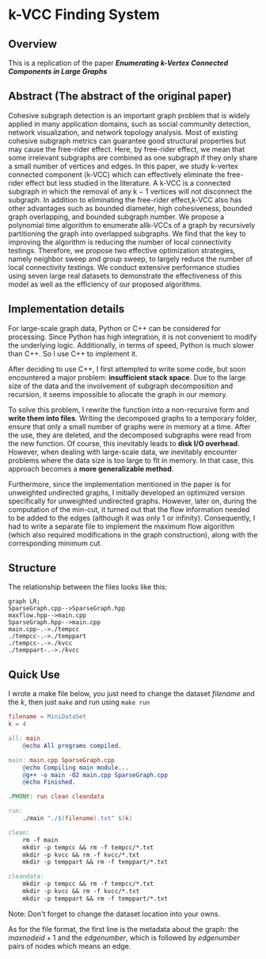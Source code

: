 # k-VCC Finding System

## Overview

This is a replication of the paper ***Enumerating k-Vertex Connected Components in Large Graphs***

## Abstract (The abstract of the original paper)

Cohesive subgraph detection is an important graph problem that is widely applied in many application domains, such as social community detection, network visualization, and network topology analysis. Most of existing cohesive subgraph metrics can guarantee good structural properties but may cause the free-rider effect. Here, by free-rider effect, we mean that some irrelevant subgraphs are combined as one subgraph if they only share a small number of vertices and edges. In this paper, we study k-vertex connected component (k-VCC) which can effectively eliminate the free-rider effect but less studied in the literature. A k-VCC is a connected subgraph in which the removal of any k − 1 vertices will not disconnect the subgraph. In addition to eliminating the free-rider effect,k-VCC also has other advantages such as bounded diameter, high cohesiveness, bounded graph overlapping, and bounded subgraph number. We propose a polynomial time algorithm to enumerate allk-VCCs of a graph by recursively partitioning the graph into overlapped subgraphs. We find that the key to improving the algorithm is reducing the number of local connectivity testings. Therefore, we propose two effective optimization strategies, namely neighbor sweep and group sweep, to largely reduce the number of local connectivity testings. We conduct extensive performance studies using seven large real datasets to demonstrate the effectiveness of this model as well as the efficiency of our proposed algorithms.

## Implementation details

For large-scale graph data, Python or C++ can be considered for processing. Since Python has high integration, it is not convenient to modify the underlying logic. Additionally, in terms of speed, Python is much slower than C++. So I use C++ to implement it.

After deciding to use C++, I first attempted to write some code, but soon encountered a major problem: **insufficient stack space**. Due to the large size of the data and the involvement of subgraph decomposition and recursion, it seems impossible to allocate the graph in our memory.

To solve this problem, I rewrite the function into a non-recursive form and **write them into files**. Writing the decomposed graphs to a temporary folder, ensure that only a small number of graphs were in memory at a time. After the use, they are deleted, and the decomposed subgraphs were read from the new function. Of course, this inevitably leads to **disk I/O overhead**. However, when dealing with large-scale data, we inevitably encounter problems where the data size is too large to fit in memory. In that case, this approach becomes a **more generalizable method**.

Furthermore, since the implementation mentioned in the paper is for unweighted undirected graphs, I initially developed an optimized version specifically for unweighted undirected graphs. However, later on, during the computation of the min-cut, it turned out that the flow information needed to be added to the edges (although it was only 1 or infinity). Consequently, I had to write a separate file to implement the maximum flow algorithm (which also required modifications in the graph construction), along with the corresponding minimum cut.

## Structure

The relationship between the files looks like this:

```mermaid
graph LR;
SparseGraph.cpp-->SparseGraph.hpp
maxflow.hpp-->main.cpp
SparseGraph.hpp-->main.cpp
main.cpp-.->./tempcc
./tempcc-.->./temppart
./tempcc-.->./kvcc
./temppart-.->./kvcc
```

## Quick Use

I wrote a make file below, you just need to change the dataset $filename$ and the $k$, then just `make` and run using `make run`

```makefile
filename = MiniDataSet
k = 4

all: main
	@echo All programs compiled.

main: main.cpp SparseGraph.cpp
	@echo Compiling main module...
	@g++ -o main -O2 main.cpp SparseGraph.cpp
	@echo Finished.

.PHONY: run clean cleandata

run:
	./main "./$(filename).txt" $(k)

clean:
	rm -f main
	mkdir -p tempcc && rm -f tempcc/*.txt
	mkdir -p kvcc && rm -f kvcc/*.txt
	mkdir -p temppart && rm -f temppart/*.txt

cleandata:
	mkdir -p tempcc && rm -f tempcc/*.txt
	mkdir -p kvcc && rm -f kvcc/*.txt
	mkdir -p temppart && rm -f temppart/*.txt

```

Note: Don't forget to change the dataset location into your owns.

As for the file format, the first line is the metadata about the graph: the $maxnodeid+1$ and the $edgenumber$, which is followed by $edgenumber$ pairs of nodes which means an edge.

